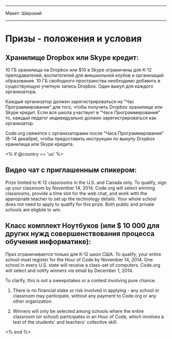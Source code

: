* * *

Макет: Широкий

* * *

# Призы - положения и условия

## Хранилище Dropbox или Skype кредит:

10 ГБ хранилища на Dropbox или $10 в Skype ограничены для K-12 преподавателей, воспитателей для внешкольной клубов и организаций образования. 10 ГБ свободного пространства необходимо добавить в существующую учетную запись Dropbox. Один выкуп для каждого организатора.

Каждый организатор должен зарегистрироваться на "Час Программирования" для того, чтобы получить Dropbox хранилище или Skype кредит. Если вся школа участвует в "Часе Программирования" то, каждый педагог индивидуально должен зарегистрироваться как организатор.

Code.org свяжется с организаторами после "Часа Программирования" (8-14 декабря), чтобы предоставить инструкции по выкупу Dropbox хранилища или Skype кредита.

<% if @country == 'us' %>

## Видео чат с приглашенным спикером:

Prize limited to K-12 classrooms in the U.S. and Canada only. To qualify, sign up your classroom by November 14, 2014. Code.org will select winning classrooms, provide a time slot for the web chat, and work with the appropriate teacher to set up the technology details. Your whole school does not need to apply to qualify for this prize. Both public and private schools are eligbile to win.

## Класс комплект Ноутбуков (или $ 10 000 для других нужд совершенствования процесса обучения информатике):

Приз ограничивается только для К-12 школ США. To qualify, your entire school must register for the Hour of Code by November 14, 2014. One school in every U.S. state will receive a class-set of computers. Code.org will select and notify winners via email by December 1, 2014.

To clarify, this is not a sweepstakes or a contest involving pure chance.

1) There is no financial stake or risk involved in applying - any school or classroom may participate, without any payment to Code.org or any other organization

2) Winners will only be selected among schools where the entire classroom (or school) participates in an Hour of Code, which involves a test of the students' and teachers' collective skill.

<% end %>
